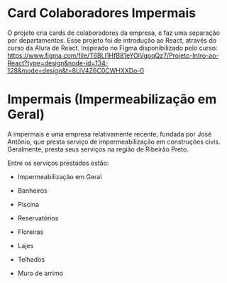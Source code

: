 
# Card Colaboradores Impermais

O projeto cria cards de colaboradores da empresa, e faz uma separação por departamentos. Esse projeto foi de introdução ao React, através do curso da Alura de React.
Inspirado no Figma disponibilizado pelo curso: https://www.figma.com/file/T6BLI1HfB81eYOiVgpqQz7/Projeto-Intro-ao-React?type=design&node-id=134-128&mode=design&t=8LiV4Z6C0CWHXXDo-0

# Impermais (Impermeabilização em Geral)

A impermais é uma empresa relativamente recente, fundada por José Antônio, que presta serviço de impermeabilização em construções civis. Geralmente, presta seus serviços na região de Ribeirão Preto.

Entre os serviços prestados estão:

* Impermeabilização em Geral

* Banheiros

* Piscina

* Reservatórios

* Floreiras

* Lajes

* Telhados

* Muro de arrimo




